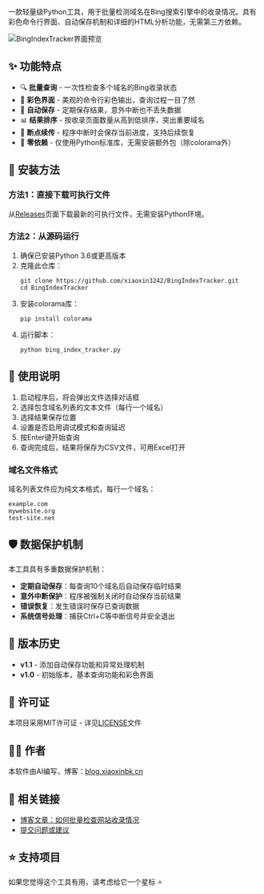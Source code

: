 一款轻量级Python工具，用于批量检测域名在Bing搜索引擎中的收录情况。具有彩色命令行界面、自动保存机制和详细的HTML分析功能，无需第三方依赖。

![BingIndexTracker界面预览](https://i.imgur.com/example.png)

## ✨ 功能特点

- 🔍 **批量查询** - 一次性检查多个域名的Bing收录状态
- 🌈 **彩色界面** - 美观的命令行彩色输出，查询过程一目了然
- 💾 **自动保存** - 定期保存结果，意外中断也不丢失数据
- 📊 **结果排序** - 按收录页面数量从高到低排序，突出重要域名
- 🔄 **断点续传** - 程序中断时会保存当前进度，支持后续恢复
- 🚀 **零依赖** - 仅使用Python标准库，无需安装额外包（除colorama外）

## 🔧 安装方法

### 方法1：直接下载可执行文件

从[Releases](https://github.com/yourusername/BingIndexTracker/releases)页面下载最新的可执行文件，无需安装Python环境。

### 方法2：从源码运行

1. 确保已安装Python 3.6或更高版本
2. 克隆此仓库：
   ```
   git clone https://github.com/xiaoxin3242/BingIndexTracker.git
   cd BingIndexTracker
   ```
3. 安装colorama库：
   ```
   pip install colorama
   ```
4. 运行脚本：
   ```
   python bing_index_tracker.py
   ```

## 📖 使用说明

1. 启动程序后，将会弹出文件选择对话框
2. 选择包含域名列表的文本文件（每行一个域名）
3. 选择结果保存位置
4. 设置是否启用调试模式和查询延迟
5. 按Enter键开始查询
6. 查询完成后，结果将保存为CSV文件，可用Excel打开

### 域名文件格式

域名列表文件应为纯文本格式，每行一个域名：

```
example.com
mywebsite.org
test-site.net
```

## 🛡️ 数据保护机制

本工具具有多重数据保护机制：

- **定期自动保存**：每查询10个域名后自动保存临时结果
- **意外中断保护**：程序被强制关闭时自动保存当前结果
- **错误恢复**：发生错误时保存已查询数据
- **系统信号处理**：捕获Ctrl+C等中断信号并安全退出

## 🔄 版本历史

- **v1.1** - 添加自动保存功能和异常处理机制
- **v1.0** - 初始版本，基本查询功能和彩色界面

## 📝 许可证

本项目采用MIT许可证 - 详见[LICENSE](LICENSE)文件

## 👨‍💻 作者

本软件由AI编写，博客：[blog.xiaoxinbk.cn](http://blog.xiaoxinbk.cn)

## 🔗 相关链接

- [博客文章：如何批量检查网站收录情况](http://blog.xiaoxinbk.cn)
- [提交问题或建议](https://github.com/yourusername/BingIndexTracker/issues)

## ⭐ 支持项目

如果您觉得这个工具有用，请考虑给它一个星标 ⭐


